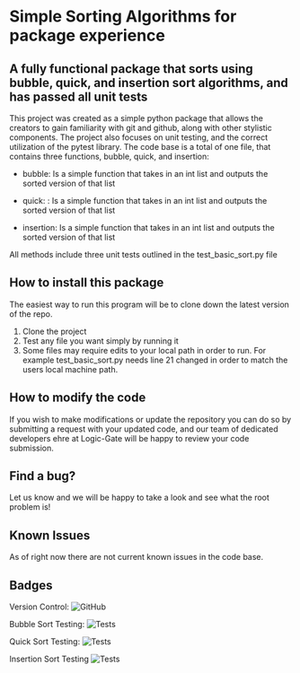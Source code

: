 
# Simple Sorting Algorithms for package experience

## A fully functional package that sorts using bubble, quick, and insertion sort algorithms, and has passed all unit tests

This project was created as a simple python package that allows the creators to gain familiarity with git and github, along with other stylistic components. The project also focuses on unit testing, and the correct utilization of the pytest library. The code base is a total of one file, that contains three functions, bubble, quick, and insertion:

- bubble: Is a simple function that takes in an int list and outputs the sorted version of that list

- quick: : Is a simple function that takes in an int list and outputs the sorted version of that list

- insertion: Is a simple function that takes in an int list and outputs the sorted version of that list

All methods include three unit tests outlined in the test_basic_sort.py file

## How to install this package

The easiest way to run this program will be to clone down the latest version of the repo.

1. Clone the project
2. Test any file you want simply by running it
3. Some files may require edits to your local path in order to run. For example test_basic_sort.py needs line 21 changed in order to match the users local machine path.

## How to modify the code

If you wish to make modifications or update the repository you can do so by submitting a request with your updated code, and our team of dedicated developers ehre at Logic-Gate will be happy to review your code submission.

## Find a bug?

Let us know and we will be happy to take a look and see what the root problem is!

## Known Issues

As of right now there are not current known issues in the code base.

## Badges

Version Control: ![GitHub](https://img.shields.io/badge/github-%23121011.svg?style=for-the-badge&logo=github&logoColor=white)

Bubble Sort Testing: ![Tests](https://img.shields.io/badge/Tests-Passing-brightgreen)

Quick Sort Testing: ![Tests](https://img.shields.io/badge/Tests-Passing-brightgreen)

Insertion Sort Testing ![Tests](https://img.shields.io/badge/Tests-Passing-brightgreen)